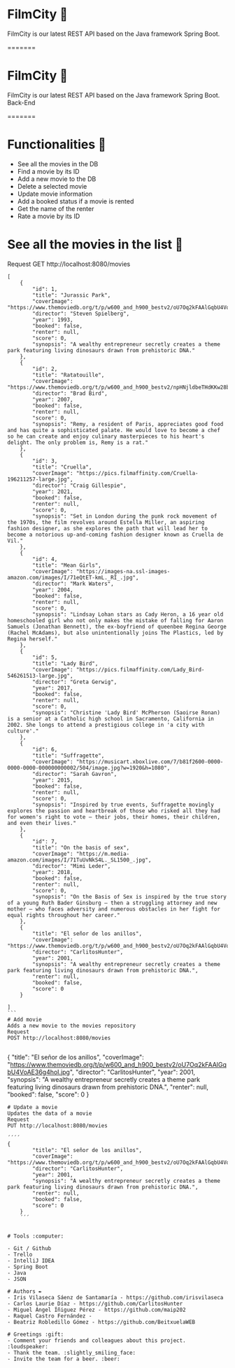 
# FilmCity :movie_camera:
FilmCity is our latest REST API based on the Java framework Spring Boot.

=======
# FilmCity 🍿

FilmCity is our latest REST API based on the Java framework Spring Boot.
Back-End

=======
# Functionalities :floppy_disk:

- See all the movies in the DB
- Find a movie by its ID
- Add a new movie to the DB
- Delete a selected movie
- Update movie information
- Add a booked status if a movie is rented
- Get the name of the renter
- Rate a movie by its ID

# See all the movies in the list :cinema:
Request GET http://localhost:8080/movies

````
[
    {
        "id": 1,
        "title": "Jurassic Park",
        "coverImage": "https://www.themoviedb.org/t/p/w600_and_h900_bestv2/oU7Oq2kFAAlGqbU4VoAE36g4hoI.jpg",
        "director": "Steven Spielberg",
        "year": 1993,
        "booked": false,
        "renter": null,
        "score": 0,
        "synopsis": "A wealthy entrepreneur secretly creates a theme park featuring living dinosaurs drawn from prehistoric DNA."
    },
    {
        "id": 2,
        "title": "Ratatouille",
        "coverImage": "https://www.themoviedb.org/t/p/w600_and_h900_bestv2/npHNjldbeTHdKKw28bJKs7lzqzj.jpg",
        "director": "Brad Bird",
        "year": 2007,
        "booked": false,
        "renter": null,
        "score": 0,
        "synopsis": "Remy, a resident of Paris, appreciates good food and has quite a sophisticated palate. He would love to become a chef so he can create and enjoy culinary masterpieces to his heart's delight. The only problem is, Remy is a rat."
    },
    {
        "id": 3,
        "title": "Cruella",
        "coverImage": "https://pics.filmaffinity.com/Cruella-196211257-large.jpg",
        "director": "Craig Gillespie",
        "year": 2021,
        "booked": false,
        "renter": null,
        "score": 0,
        "synopsis": "Set in London during the punk rock movement of the 1970s, the film revolves around Estella Miller, an aspiring fashion designer, as she explores the path that will lead her to become a notorious up-and-coming fashion designer known as Cruella de Vil."
    },
    {
        "id": 4,
        "title": "Mean Girls",
        "coverImage": "https://images-na.ssl-images-amazon.com/images/I/71eQtET-kmL._RI_.jpg",
        "director": "Mark Waters",
        "year": 2004,
        "booked": false,
        "renter": null,
        "score": 0,
        "synopsis": "Lindsay Lohan stars as Cady Heron, a 16 year old homeschooled girl who not only makes the mistake of falling for Aaron Samuels (Jonathan Bennett), the ex-boyfriend of queenbee Regina George (Rachel McAdams), but also unintentionally joins The Plastics, led by Regina herself."
    },
    {
        "id": 5,
        "title": "Lady Bird",
        "coverImage": "https://pics.filmaffinity.com/Lady_Bird-546261513-large.jpg",
        "director": "Greta Gerwig",
        "year": 2017,
        "booked": false,
        "renter": null,
        "score": 0,
        "synopsis": "Christine 'Lady Bird' McPherson (Saoirse Ronan) is a senior at a Catholic high school in Sacramento, California in 2002. She longs to attend a prestigious college in 'a city with culture'."
    },
    {
        "id": 6,
        "title": "Suffragette",
        "coverImage": "https://musicart.xboxlive.com/7/b81f2600-0000-0000-0000-000000000002/504/image.jpg?w=1920&h=1080",
        "director": "Sarah Gavron",
        "year": 2015,
        "booked": false,
        "renter": null,
        "score": 0,
        "synopsis": "Inspired by true events, Suffragette movingly explores the passion and heartbreak of those who risked all they had for women's right to vote – their jobs, their homes, their children, and even their lives."
    },
    {
        "id": 7,
        "title": "On the basis of sex",
        "coverImage": "https://m.media-amazon.com/images/I/71TuUvNkS4L._SL1500_.jpg",
        "director": "Mimi Leder",
        "year": 2018,
        "booked": false,
        "renter": null,
        "score": 0,
        "synopsis": "On the Basis of Sex is inspired by the true story of a young Ruth Bader Ginsburg – then a struggling attorney and new mother – who faces adversity and numerous obstacles in her fight for equal rights throughout her career."
    },
    {
        "title": "El señor de los anillos",
        "coverImage": "https://www.themoviedb.org/t/p/w600_and_h900_bestv2/oU7Oq2kFAAlGqbU4VoAE36g4hoI.jpg",
        "director": "CarlitosHunter",
        "year": 2001,
        "synopsis": "A wealthy entrepreneur secretly creates a theme park featuring living dinosaurs drawn from prehistoric DNA.",
        "renter": null,
        "booked": false,
        "score": 0
    }

]
```
# Add movie
Adds a new movie to the movies repository
Request
POST http://localhost:8080/movies


````
  {
        "title": "El señor de los anillos",
        "coverImage": "https://www.themoviedb.org/t/p/w600_and_h900_bestv2/oU7Oq2kFAAlGqbU4VoAE36g4hoI.jpg",
        "director": "CarlitosHunter",
        "year": 2001,
        "synopsis": "A wealthy entrepreneur secretly creates a theme park featuring living dinosaurs drawn from prehistoric DNA.",
        "renter": null,
        "booked": false,
        "score": 0
    }
````
# Update a movie
Updates the data of a movie
Request
PUT http://localhost:8080/movies

´´´´
{
        "title": "El señor de los anillos",
        "coverImage": "https://www.themoviedb.org/t/p/w600_and_h900_bestv2/oU7Oq2kFAAlGqbU4VoAE36g4hoI.jpg",
        "director": "CarlitosHunter",
        "year": 2001,
        "synopsis": "A wealthy entrepreneur secretly creates a theme park featuring living dinosaurs drawn from prehistoric DNA.",
        "renter": null,
        "booked": false,
        "score": 0
    }
    ´´´
    

# Tools :computer:

- Git / Github
- Trello
- IntelliJ IDEA
- Spring Boot
- Java 
- JSON

# Authors ✒️
- Iris Vilaseca Sáenz de Santamaría - https://github.com/irisvilaseca
- Carlos Laurie Díaz - https://github.com/CarlitosHunter
- Miguel Ángel Íñiguez Pérez - https://github.com/maip202
- Raquel Castro Fernández - 
- Beatriz Robledillo Gómez - https://github.com/BeitxuelaWEB

# Greetings :gift:
- Comment your friends and colleagues about this project. :loudspeaker:
- Thank the team. :slightly_smiling_face:
- Invite the team for a beer. :beer:

